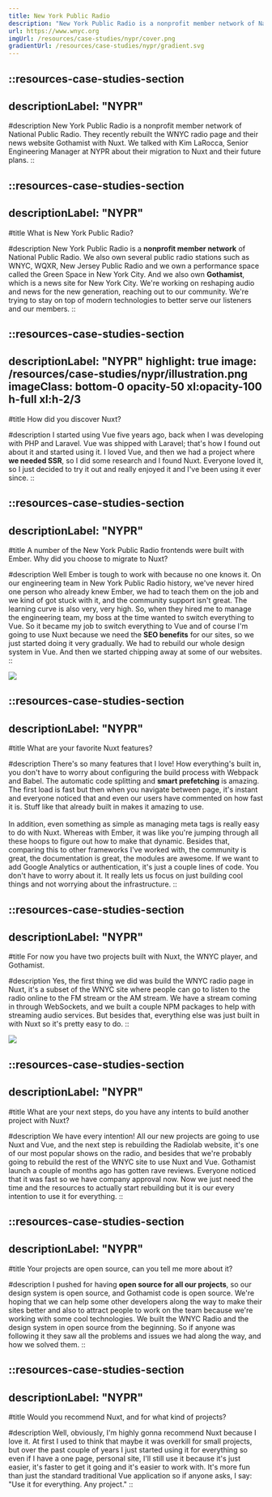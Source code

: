 ```yaml
---
title: New York Public Radio
description: "New York Public Radio is a nonprofit member network of National Public Radio."
url: https://www.wnyc.org
imgUrl: /resources/case-studies/nypr/cover.png
gradientUrl: /resources/case-studies/nypr/gradient.svg
---
```


::resources-case-studies-section
---
descriptionLabel: "NYPR"
---

#description
New York Public Radio is a nonprofit member network of National Public Radio. They recently rebuilt the WNYC radio page and their news website Gothamist with Nuxt. We talked with Kim LaRocca, Senior Engineering Manager at NYPR about their migration to Nuxt and their future plans.
::

::resources-case-studies-section
---
descriptionLabel: "NYPR"
---

#title
What is New York Public Radio?

#description
New York Public Radio is a **nonprofit member network** of National Public Radio. We also own several public radio stations such as WNYC, WQXR, New Jersey Public Radio and we own a performance space called the Green Space in New York City. And we also own **Gothamist**, which is a news site for New York City. We're working on reshaping audio and news for the new generation, reaching out to our community. We're trying to stay on top of modern technologies to better serve our listeners and our members.
::

::resources-case-studies-section
---
descriptionLabel: "NYPR"
highlight: true
image: /resources/case-studies/nypr/illustration.png
imageClass: bottom-0 opacity-50 xl:opacity-100 h-full xl:h-2/3
---

#title
How did you discover Nuxt?

#description
I started using Vue five years ago, back when I was developing with PHP and Laravel. Vue was shipped with Laravel; that's how I found out about it and started using it. I loved Vue, and then we had a project where **we needed SSR**, so I did some research and I found Nuxt. Everyone loved it, so I just decided to try it out and really enjoyed it and I've been using it ever since.
::

::resources-case-studies-section
---
descriptionLabel: "NYPR"
---

#title
A number of the New York Public Radio frontends were built with Ember. Why did you choose to migrate to Nuxt?

#description
Well Ember is tough to work with because no one knows it. On our engineering team in New York Public Radio history, we've never hired one person who already knew Ember, we had to teach them on the job and we kind of got stuck with it, and the community support isn't great. The learning curve is also very, very high. So, when they hired me to manage the engineering team, my boss at the time wanted to switch everything to Vue. So it became my job to switch everything to Vue and of course I'm going to use Nuxt because we need the **SEO benefits** for our sites, so we just started doing it very gradually. We had to rebuild our whole design system in Vue. And then we started chipping away at some of our websites.
::

![](/resources/case-studies/nypr/section1.png)

::resources-case-studies-section
---
descriptionLabel: "NYPR"
---

#title
What are your favorite Nuxt features?

#description
There's so many features that I love! How everything's built in, you don't have to worry about configuring the build process with Webpack and Babel. The automatic code splitting and **smart prefetching** is amazing. The first load is fast but then when you navigate between page, it's instant and everyone noticed that and even our users have commented on how fast it is. Stuff like that already built in makes it amazing to use.
<br><br>
In addition, even something as simple as managing meta tags is really easy to do with Nuxt. Whereas with Ember, it was like you're jumping through all these hoops to figure out how to make that dynamic. Besides that, comparing this to other frameworks I've worked with, the community is great, the documentation is great, the modules are awesome. If we want to add Google Analytics or authentication, it's just a couple lines of code. You don't have to worry about it. It really lets us focus on just building cool things and not worrying about the infrastructure.
::

::resources-case-studies-section
---
descriptionLabel: "NYPR"
---

#title
For now you have two projects built with Nuxt, the WNYC player, and Gothamist.

#description
Yes, the first thing we did was build the WNYC radio page in Nuxt, it's a subset of the WNYC site where people can go to listen to the radio online to the FM stream or the AM stream. We have a stream coming in through WebSockets, and we built a couple NPM packages to help with streaming audio services. But besides that, everything else was just built in with Nuxt so it's pretty easy to do.
::

![](/resources/case-studies/nypr/section2.png)

::resources-case-studies-section
---
descriptionLabel: "NYPR"
---

#title
What are your next steps, do you have any intents to build another project with Nuxt?

#description
We have every intention! All our new projects are going to use Nuxt and Vue, and the next step is rebuilding the Radiolab website, it's one of our most popular shows on the radio, and besides that we're probably going to rebuild the rest of the WNYC site to use Nuxt and Vue. Gothamist launch a couple of months ago has gotten rave reviews. Everyone noticed that it was fast so we have company approval now. Now we just need the time and the resources to actually start rebuilding but it is our every intention to use it for everything.
::

::resources-case-studies-section
---
descriptionLabel: "NYPR"
---

#title
Your projects are open source, can you tell me more about it?

#description
I pushed for having **open source for all our projects**, so our design system is open source, and Gothamist code is open source. We're hoping that we can help some other developers along the way to make their sites better and also to attract people to work on the team because we're working with some cool technologies. We built the WNYC Radio and the design system in open source from the beginning. So if anyone was following it they saw all the problems and issues we had along the way, and how we solved them.
::

::resources-case-studies-section
---
descriptionLabel: "NYPR"
---

#title
Would you recommend Nuxt, and for what kind of projects?

#description
Well, obviously, I'm highly gonna recommend Nuxt because I love it. At first I used to think that maybe it was overkill for small projects, but over the past couple of years I just started using it for everything so even if I have a one page, personal site, I'll still use it because it's just easier, it's faster to get it going and it's easier to work with. It's more fun than just the standard traditional Vue application so if anyone asks, I say: "Use it for everything. Any project."
::
